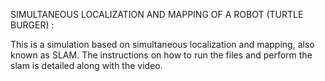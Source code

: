 SIMULTANEOUS LOCALIZATION AND MAPPING OF A ROBOT (TURTLE BURGER) : 

This is a simulation based on simultaneous localization and mapping, also known as SLAM. The instructions on how to run the files and perform the slam is detailed along with the video.
